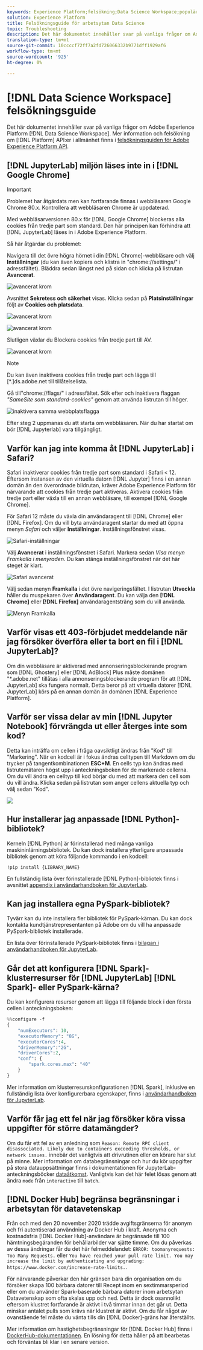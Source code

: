 ```yaml
---
keywords: Experience Platform;felsökning;Data Science Workspace;populära ämnen
solution: Experience Platform
title: Felsökningsguide för arbetsytan Data Science
topic: Troubleshooting
description: Det här dokumentet innehåller svar på vanliga frågor om Adobe Experience Platform Data Science Workspace.
translation-type: tm+mt
source-git-commit: 10ccccf72ff7a2fd726066332b9771dff1929af6
workflow-type: tm+mt
source-wordcount: '925'
ht-degree: 0%

---
```



# [!DNL Data Science Workspace] felsökningsguide

Det här dokumentet innehåller svar på vanliga frågor om Adobe Experience Platform [!DNL Data Science Workspace]. Mer information och felsökning om [!DNL Platform] API:er i allmänhet finns i [felsökningsguiden för Adobe Experience Platform API](../landing/troubleshooting.md).

## [!DNL JupyterLab] miljön läses inte in i  [!DNL Google Chrome]

>[!IMPORTANT]
>
>Problemet har åtgärdats men kan fortfarande finnas i webbläsaren Google Chrome 80.x. Kontrollera att webbläsaren Chrome är uppdaterad.

Med webbläsarversionen 80.x för [!DNL Google Chrome] blockeras alla cookies från tredje part som standard. Den här principen kan förhindra att [!DNL JupyterLab] läses in i Adobe Experience Platform.

Så här åtgärdar du problemet:

Navigera till det övre högra hörnet i din [!DNL Chrome]-webbläsare och välj **Inställningar** (du kan även kopiera och klistra in &quot;chrome://settings/&quot; i adressfältet). Bläddra sedan längst ned på sidan och klicka på listrutan **Avancerat**.

![avancerat krom](./images/faq/chrome-advanced.png)

Avsnittet **Sekretess och säkerhet** visas. Klicka sedan på **Platsinställningar** följt av **Cookies och platsdata**.

![avancerat krom](./images/faq/privacy-security.png)

![avancerat krom](./images/faq/cookies.png)

Slutligen växlar du Blockera cookies från tredje part till AV.

![avancerat krom](./images/faq/toggle-off.png)

>[!NOTE]
>
>Du kan även inaktivera cookies från tredje part och lägga till [*.]ds.adobe.net till tillåtelselista.

Gå till&quot;chrome://flags/&quot; i adressfältet. Sök efter och inaktivera flaggan *&quot;SameSite som standard-cookies&quot;* genom att använda listrutan till höger.

![inaktivera samma webbplatsflagga](./images/faq/samesite-flag.png)

Efter steg 2 uppmanas du att starta om webbläsaren. När du har startat om bör [!DNL Jupyterlab] vara tillgängligt.

## Varför kan jag inte komma åt [!DNL JupyterLab] i Safari?

Safari inaktiverar cookies från tredje part som standard i Safari &lt; 12. Eftersom instansen av den virtuella datorn [!DNL Jupyter] finns i en annan domän än den överordnade bildrutan, kräver Adobe Experience Platform för närvarande att cookies från tredje part aktiveras. Aktivera cookies från tredje part eller växla till en annan webbläsare, till exempel [!DNL Google Chrome].

För Safari 12 måste du växla din användaragent till [!DNL Chrome] eller [!DNL Firefox]. Om du vill byta användaragent startar du med att öppna menyn *Safari* och väljer **Inställningar**. Inställningsfönstret visas.

![Safari-inställningar](./images/faq/preferences.png)

Välj **Avancerat** i inställningsfönstret i Safari. Markera sedan *Visa menyn Framkalla i menyraden*. Du kan stänga inställningsfönstret när det här steget är klart.

![Safari avancerat](./images/faq/advanced.png)

Välj sedan menyn **Framkalla** i det övre navigeringsfältet. I listrutan **Utveckla** håller du muspekaren över **Användaragent**. Du kan välja den **[!DNL Chrome]** eller **[!DNL Firefox]** användaragentsträng som du vill använda.

![Menyn Framkalla](./images/faq/user-agent.png)

## Varför visas ett 403-förbjudet meddelande när jag försöker överföra eller ta bort en fil i [!DNL JupyterLab]?

Om din webbläsare är aktiverad med annonseringsblockerande program som [!DNL Ghostery] eller [!DNL AdBlock] Plus måste domänen &quot;\*.adobe.net&quot; tillåtas i alla annonseringsblockerande program för att [!DNL JupyterLab] ska fungera normalt. Detta beror på att virtuella datorer [!DNL JupyterLab] körs på en annan domän än domänen [!DNL Experience Platform].

## Varför ser vissa delar av min [!DNL Jupyter Notebook] förvrängda ut eller återges inte som kod?

Detta kan inträffa om cellen i fråga oavsiktligt ändras från &quot;Kod&quot; till &quot;Markering&quot;. När en kodcell är i fokus ändras celltypen till Markdown om du trycker på tangentkombinationen **ESC+M**. En cells typ kan ändras med listrutemätaren högst upp i anteckningsboken för de markerade cellerna. Om du vill ändra en celltyp till kod börjar du med att markera den cell som du vill ändra. Klicka sedan på listrutan som anger cellens aktuella typ och välj sedan &quot;Kod&quot;.

![](./images/faq/code_type.png)

## Hur installerar jag anpassade [!DNL Python]-bibliotek?

Kerneln [!DNL Python] är förinstallerad med många vanliga maskininlärningsbibliotek. Du kan dock installera ytterligare anpassade bibliotek genom att köra följande kommando i en kodcell:

```shell
!pip install {LIBRARY_NAME}
```

En fullständig lista över förinstallerade [!DNL Python]-bibliotek finns i avsnittet [appendix i användarhandboken för JupyterLab](./jupyterlab/overview.md#supported-libraries).

## Kan jag installera egna PySpark-bibliotek?

Tyvärr kan du inte installera fler bibliotek för PySpark-kärnan. Du kan dock kontakta kundtjänstrepresentanten på Adobe om du vill ha anpassade PySpark-bibliotek installerade.

En lista över förinstallerade PySpark-bibliotek finns i [bilagan i användarhandboken för JupyterLab](./jupyterlab/overview.md#supported-libraries).

## Går det att konfigurera [!DNL Spark]-klusterresurser för [!DNL JupyterLab] [!DNL Spark]- eller PySpark-kärna?

Du kan konfigurera resurser genom att lägga till följande block i den första cellen i anteckningsboken:

```python
%%configure -f 
{
    "numExecutors": 10,
    "executorMemory": "8G",
    "executorCores":4,
    "driverMemory":"2G",
    "driverCores":2,
    "conf": {
        "spark.cores.max": "40"
    }
}
```

Mer information om klusterresurskonfigurationen [!DNL Spark], inklusive en fullständig lista över konfigurerbara egenskaper, finns i [användarhandboken för JupyterLab](./jupyterlab/overview.md#kernels).

## Varför får jag ett fel när jag försöker köra vissa uppgifter för större datamängder?

Om du får ett fel av en anledning som `Reason: Remote RPC client disassociated. Likely due to containers exceeding thresholds, or network issues.` innebär det vanligtvis att drivrutinen eller en körare har slut på minne. Mer information om databegränsningar och hur du kör uppgifter på stora datauppsättningar finns i dokumentationen för JupyterLab-anteckningsböcker [dataåtkomst](./jupyterlab/access-notebook-data.md). Vanligtvis kan det här felet lösas genom att ändra `mode` från `interactive` till `batch`.

## [!DNL Docker Hub] begränsa begränsningar i arbetsytan för datavetenskap

Från och med den 20 november 2020 trädde avgiftsgränserna för anonym och fri autentiserad användning av Docker Hub i kraft. Anonyma och kostnadsfria [!DNL Docker Hub]-användare är begränsade till 100 hämtningsbegäranden för behållarbilder var sjätte timme. Om du påverkas av dessa ändringar får du det här felmeddelandet: `ERROR: toomanyrequests: Too Many Requests.` eller `You have reached your pull rate limit. You may increase the limit by authenticating and upgrading: https://www.docker.com/increase-rate-limits.`.

För närvarande påverkar den här gränsen bara din organisation om du försöker skapa 100 bärbara datorer till Recept inom en sextimmarsperiod eller om du använder Spark-baserade bärbara datorer inom arbetsytan Datavetenskap som ofta skalas upp och ned. Detta är dock osannolikt eftersom klustret fortfarande är aktivt i två timmar innan det går ut. Detta minskar antalet pulls som krävs när klustret är aktivt. Om du får något av ovanstående fel måste du vänta tills din [!DNL Docker]-gräns har återställts.

Mer information om hastighetsbegränsningar för [!DNL Docker Hub] finns i [DockerHub-dokumentationen](https://www.docker.com/increase-rate-limits). En lösning för detta håller på att bearbetas och förväntas bli klar i en senare version.